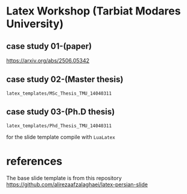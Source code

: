 # Latex Workshop (Tarbiat Modares University)


## case study 01-(paper)
https://arxiv.org/abs/2506.05342

## case study 02-(Master thesis)
`latex_templates/MSc_Thesis_TMU_14040311`

## case study 03-(Ph.D thesis)
 
`latex_templates/Phd_Thesis_TMU_14040311`


for the slide template compile with `LuaLatex`
# references
The base slide template is from this repository
https://github.com/alirezaafzalaghaei/latex-persian-slide
